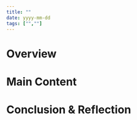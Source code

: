 ```yaml
---
title: ""
date: yyyy-mm-dd
tags: ["",""]
---
```


# Overview

# Main Content

# Conclusion & Reflection